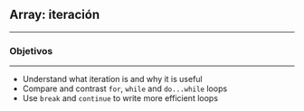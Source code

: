 ## Array: iteración
---

### Objetivos
---
* Understand what iteration is and why it is useful
* Compare and contrast `for`, `while` and `do...while` loops
* Use `break` and `continue` to write more efficient loops